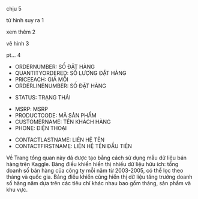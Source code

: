 <!-- 🍀 2. Viết Requirement cần phân tích -->

chịu 5

<!-- 🍀 3. Xác định các DIM, FACT -->

từ hình suy ra 1

<!-- 🍀 4. Vẽ voi DIM -->

xem thêm 2

<!-- 🍀 5. Xây dựng một dashboard trên dữ liệu này theo requirement. -->

vẽ hình 3

<!-- 🍀 6. Phân tích trên dashboard vừa xây dựng. -->

pt... 4
<!--  -->

- ORDERNUMBER: SỐ ĐẶT HÀNG
- QUANTITYORDERED: SỐ LƯỢNG ĐẶT HÀNG
- PRICEEACH: GIÁ MỖI
- ORDERLINENUMBER: SỐ ĐẶT HÀNG
<!-- - SALES: VIỆC BÁN HÀNG -->
<!-- - ORDERDATE: NGÀY ĐẶT HÀNG -->
- STATUS: TRẠNG THÁI
  <!-- - QTR_ID: QTR_ID -->
  <!-- - MONTH_ID: MONTH_ID -->
  <!-- - YEAR_ID: YEAR_ID -->
<!-- - PRODUCTLINE: DÒNG SẢN PHẨM -->
- MSRP: MSRP
- PRODUCTCODE: MÃ SẢN PHẨM
- CUSTOMERNAME: TÊN KHÁCH HÀNG
- PHONE: ĐIỆN THOẠI

<!-- - ADDRESSLINE1: ĐỊA CHỈ 1 -->
<!-- - ADDRESSLINE2: ĐỊA CHỈ 2 -->

<!-- - CITY: THÀNH PHỐ -->
<!-- - STATE: TÌNH TRẠNG -->
<!-- - POSTALCODE: MÃ BƯU ĐIỆN -->
<!-- - COUNTRY: QUỐC GIA -->
<!-- - TERRITORY: LÃNH THỔ -->

- CONTACTLASTNAME: LIÊN HỆ TÊN
- CONTACTFIRSTNAME: LIÊN HỆ TÊN ĐẦU TIÊN
<!-- - DEALSIZE: GIẢM GIÁ -->


<!--  -->
Về
Trang tổng quan này đã được tạo bằng cách sử dụng mẫu dữ liệu bán hàng trên Kaggle. Bảng điều khiển hiển thị nhiều dữ liệu hữu ích: tổng doanh số bán hàng của công ty mỗi năm từ 2003-2005, có thể lọc theo tháng và quốc gia. Bảng điều khiển cũng hiển thị dữ liệu tăng trưởng doanh số hàng năm dựa trên các tiêu chí khác nhau bao gồm tháng, sản phẩm và khu vực.